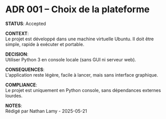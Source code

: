 # ADR 001 – Choix de la plateforme

**STATUS**: Accepted

**CONTEXT**:  
Le projet est développé dans une machine virtuelle Ubuntu. Il doit être simple, rapide à exécuter et portable.

**DECISION**:  
Utiliser Python 3 en console locale (sans GUI ni serveur web).

**CONSEQUENCES**:  
L'application reste légère, facile à lancer, mais sans interface graphique.

**COMPLIANCE**:  
Le projet est uniquement en Python console, sans dépendances externes lourdes.

**NOTES**:  
Rédigé par Nathan Lamy - 2025-05-21

